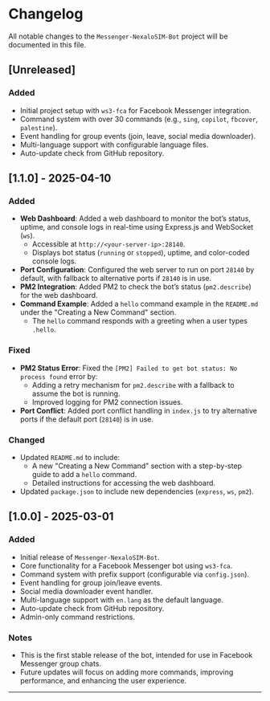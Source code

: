 
# Changelog

All notable changes to the `Messenger-NexaloSIM-Bot` project will be documented in this file.


## [Unreleased]
### Added
- Initial project setup with `ws3-fca` for Facebook Messenger integration.
- Command system with over 30 commands (e.g., `sing`, `copilot`, `fbcover`, `palestine`).
- Event handling for group events (join, leave, social media downloader).
- Multi-language support with configurable language files.
- Auto-update check from GitHub repository.

## [1.1.0] - 2025-04-10
### Added
- **Web Dashboard**: Added a web dashboard to monitor the bot’s status, uptime, and console logs in real-time using Express.js and WebSocket (`ws`).
  - Accessible at `http://<your-server-ip>:28140`.
  - Displays bot status (`running` or `stopped`), uptime, and color-coded console logs.
- **Port Configuration**: Configured the web server to run on port `28140` by default, with fallback to alternative ports if `28140` is in use.
- **PM2 Integration**: Added PM2 to check the bot’s status (`pm2.describe`) for the web dashboard.
- **Command Example**: Added a `hello` command example in the `README.md` under the "Creating a New Command" section.
  - The `hello` command responds with a greeting when a user types `.hello`.

### Fixed
- **PM2 Status Error**: Fixed the `[PM2] Failed to get bot status: No process found` error by:
  - Adding a retry mechanism for `pm2.describe` with a fallback to assume the bot is running.
  - Improved logging for PM2 connection issues.
- **Port Conflict**: Added port conflict handling in `index.js` to try alternative ports if the default port (`28140`) is in use.

### Changed
- Updated `README.md` to include:
  - A new "Creating a New Command" section with a step-by-step guide to add a `hello` command.
  - Detailed instructions for accessing the web dashboard.
- Updated `package.json` to include new dependencies (`express`, `ws`, `pm2`).

## [1.0.0] - 2025-03-01
### Added
- Initial release of `Messenger-NexaloSIM-Bot`.
- Core functionality for a Facebook Messenger bot using `ws3-fca`.
- Command system with prefix support (configurable via `config.json`).
- Event handling for group join/leave events.
- Social media downloader event handler.
- Multi-language support with `en.lang` as the default language.
- Auto-update check from GitHub repository.
- Admin-only command restrictions.

### Notes
- This is the first stable release of the bot, intended for use in Facebook Messenger group chats.
- Future updates will focus on adding more commands, improving performance, and enhancing the user experience.

---

